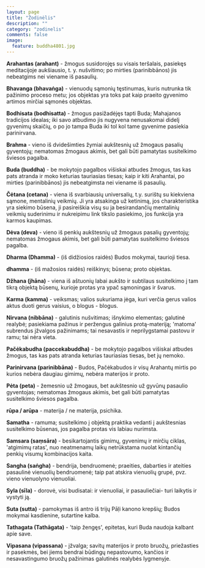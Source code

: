 ```yaml
---
layout: page
title: "Žodinėlis"
description: ""
category: "zodinelis"
comments: false
image:
  feature: buddha4801.jpg
---
```


**Arahantas (arahant)** - žmogus susidorojęs su visais teršalais, pasiekęs meditacijoje aukšiausio, t. y. nušvitimo; po mirties (parinibbānos) jis nebeatgims nei viename iš pasaulių.

**Bhavanga (bhavaṅga)** - vienuodų sąmonių tęstinumas, kuris nutrunka tik pažinimo proceso metu; jos objektas  yra toks pat kaip praeito gyvenimo artimos mirčiai sąmonės objektas.

**Bodhisata (bodhisatta)** - žmogus pasižadėjęs tapti Buda; Mahajanos tradicijos idealas; iki savo atbudimo jis nugyvena nenusakomai didelį gyvenimų skaičių, o po jo tampa Buda iki tol kol tame gyvenime pasiekia parinirvana.

**Brahma** - vieno iš dvidešimties žymiai aukštesnių už žmogaus pasalių gyventojų; nematomas žmogaus akimis, bet gali būti pamatytas susitelkimo šviesos pagalba.

**Buda (buddha)** - be mokytojo pagalbos višiskai atbudes žmogus, tas kas pats atranda ir moko keturias tauriasias tiesas; kaip ir kiti Arahantai, po mirties (parinibbānos) jis nebeatgimsta nei viename iš pasaulių.

**Čėtana (cetana)** - viena iš svarbiausių universalių, t.y. surištų su kiekviena sąmone, mentalinių veikmių. Ji yra atsakinga už ketinimą, jos charakteristika yra siekimo būsena, ji pasireiškia visų su ja besirandančių mentalinių veikmių suderinimu ir nukreipimu link tikslo pasiekimo, jos funkcija yra karmos kaupimas.

**Dėva (deva)** - vieno iš penkių aukštesnių už žmogaus pasalių gyventojų; nematomas žmogaus akimis, bet gali būti pamatytas susitelkimo šviesos pagalba.

**Dharma (Dhamma)** - (iš didžiosios raidės) Budos mokymai, taurioji tiesa.

**dhamma** - (iš mažosios raidės) reiškinys; būsena; proto objektas.  

**Džhana (jhāna)** - viena iš aštuonių labai aukšto ir subtilaus susitelkimo į tam tikrą objektą būsenų, kurioje protas yra ypač sąmoningas ir švarus.

**Karma (kamma)** - veiksmas; valios sukuriama jėga, kuri verčia gerus valios aktus duoti gerus vaisius, o blogus - blogus.

**Nirvana (nibbāna)** - galutinis nušvitimas; išnykimo elementas; galutinė realybė; pasiekiama pažinus ir peržengus galinius protą-materiją; 'matoma' subrendus įžvalgos pažinimams; tai nesavastis ir neprilygstamai pastovu ir ramu; tai nėra vieta.

**Pačėkabudha (paccekabuddha)** - be mokytojo pagalbos višiskai atbudes žmogus, tas kas pats atranda keturias tauriasias tiesas, bet jų nemoko.

**Parinirvana (parinibbāna)** - Budos, Pačėkabudos ir visų Arahantų mirtis po kurios nebėra daugiau gimimų, nebėra materijos ir proto.

**Pėta (peta)** - žemesnio už žmogaus, bet aukštesnio už gyvūnų pasaulio gyventojas; nematomas žmogaus akimis, bet gali būti pamatytas susitelkimo šviesos pagalba.

**rūpa / arūpa** - materija / ne materija, psichika.

**Samatha** - ramuma; susitelkimo į objektą praktika vedanti į aukštesnias susitelkimo būsenas, jos pagalba protas vis labiau nurimsta.

**Samsara (saṃsāra)** - besikartojantis gimimų, gyvenimų ir mirčių ciklas, 'atgimimų ratas', nuo neatmenamų laikų netrūkstama nuolat kintančių penkių visumų kombinacijos kaita.

**Sangha (saṅgha)** - bendrija, bendruomenė; praeities, dabarties ir ateities pasaulinė vienuolių bendruomenė; taip pat atskira vienuolių grupė, pvz. vieno vienuolyno vienuoliai.

**Syla (sīla)** - dorovė, visi budisatai: ir vienuoliai, ir pasauliečiai- turi laikytis ir vystyti ją.

**Suta (sutta)** - pamokymas iš antro iš trijų Pāḷi kanono krepšių; Budos mokymai kasdienine, sutartine kalba.

**Tathagata (Tathāgata)** - 'taip žengęs', epitetas, kuri Buda naudoja kalbant apie save.

**Vipasana (vipassana)** - įžvalga; savitų materijos ir proto bruožų, priežasties ir pasekmės, bei jiems bendrai būdingų nepastovumo, kančios ir nesavastingumo bruožų pažinimas galutinės realybės lygmenyje.
